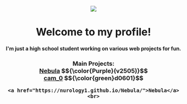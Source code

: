 <p align="center"><img src="https://github.com/nurology1/profile-readme/blob/main/profile"></p>

<div align="center">
  <h1>Welcome to my profile! <br> 
  <h4>I'm just a high school student working on various web projects for fun.</h4>
  </h1>
  

  <h3>
    Main Projects: <br> 
    <a href="https://github.com/nurology1/Nebula">Nebula</a> $${\color{Purple}(v2505)}$$ <br> 
    <a href="https://github.com/nurology1/Proxmi">cam_0</a> $${\color{green}d0601}$$
    
    <a href="https://nurology1.github.io/Nebula/">Nebula</a>
    <br>
  </h3>
</div>
